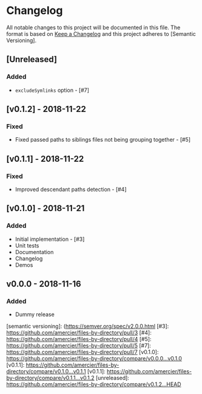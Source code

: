 # Changelog

All notable changes to this project will be documented in this file. The format is based on
[Keep a Changelog] and this project adheres to [Semantic Versioning].

## [Unreleased]

### Added

- `excludeSymlinks` option - [#7]

## [v0.1.2] - 2018-11-22

### Fixed

- Fixed passed paths to siblings files not being grouping together - [#5]

## [v0.1.1] - 2018-11-22

### Fixed

- Improved descendant paths detection - [#4]

## [v0.1.0] - 2018-11-21

### Added

- Initial implementation - [#3]
- Unit tests
- Documentation
- Changelog
- Demos

## v0.0.0 - 2018-11-16

### Added

- Dummy release

[keep a changelog]: https://keepachangelog.com/en/1.0.0/
[semantic versioning]: (https://semver.org/spec/v2.0.0.html
[#3]: https://github.com/amercier/files-by-directory/pull/3
[#4]: https://github.com/amercier/files-by-directory/pull/4
[#5]: https://github.com/amercier/files-by-directory/pull/5
[#7]: https://github.com/amercier/files-by-directory/pull/7
[v0.1.0]: https://github.com/amercier/files-by-directory/compare/v0.0.0...v0.1.0
[v0.1.1]: https://github.com/amercier/files-by-directory/compare/v0.1.0...v0.1.1
[v0.1.1]: https://github.com/amercier/files-by-directory/compare/v0.1.1...v0.1.2
[unreleased]: https://github.com/amercier/files-by-directory/compare/v0.1.2...HEAD
